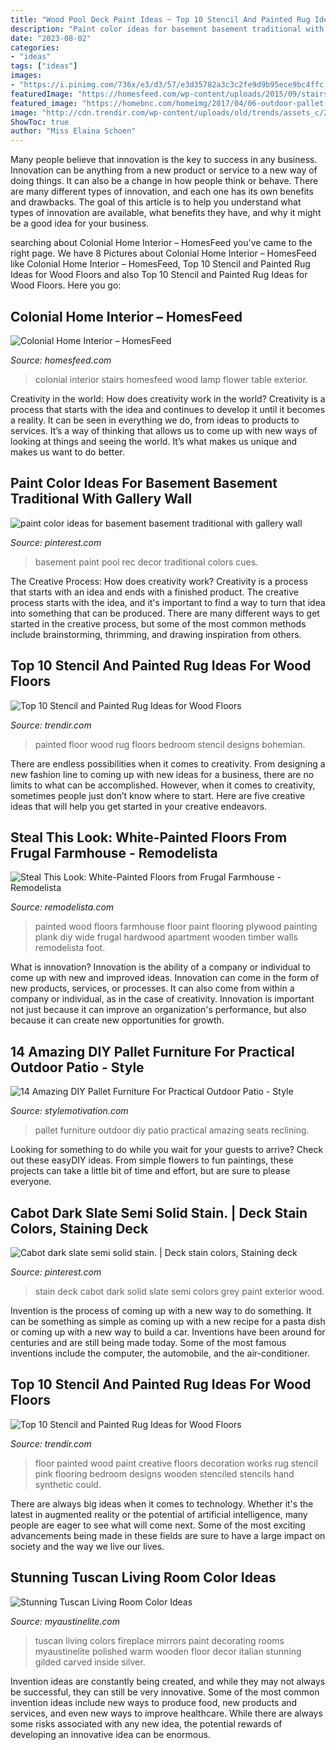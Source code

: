 ```yaml
---
title: "Wood Pool Deck Paint Ideas ~ Top 10 Stencil And Painted Rug Ideas For Wood Floors"
description: "Paint color ideas for basement basement traditional with gallery wall"
date: "2023-08-02"
categories:
- "ideas"
tags: ["ideas"]
images:
- "https://i.pinimg.com/736x/e3/d3/57/e3d35782a3c3c2fe9d9b95ece9bc4ffc.jpg"
featuredImage: "https://homesfeed.com/wp-content/uploads/2015/09/stairs-table-wood-lamp-flower.png"
featured_image: "https://homebnc.com/homeimg/2017/04/06-outdoor-pallet-furniture-ideas-homebnc.jpg"
image: "http://cdn.trendir.com/wp-content/uploads/old/trends/assets_c/2015/08/girl-room-painted-pink-floor-thumb-autox839-55645.jpg"
ShowToc: true
author: "Miss Elaina Schoen"
---
```



Many people believe that innovation is the key to success in any business. Innovation can be anything from a new product or service to a new way of doing things. It can also be a change in how people think or behave. There are many different types of innovation, and each one has its own benefits and drawbacks. The goal of this article is to help you understand what types of innovation are available, what benefits they have, and why it might be a good idea for your business.

	

		
searching about Colonial Home Interior – HomesFeed you've came to the right page. We have 8 Pictures about Colonial Home Interior – HomesFeed like Colonial Home Interior – HomesFeed, Top 10 Stencil and Painted Rug Ideas for Wood Floors and also Top 10 Stencil and Painted Rug Ideas for Wood Floors. Here you go:
		
    
## Colonial Home Interior – HomesFeed

<img loading=lazy src="https://homesfeed.com/wp-content/uploads/2015/09/stairs-table-wood-lamp-flower.png" onerror="this.onerror=null;this.src='https://tse2.mm.bing.net/th?id=OIP.o1K_IDV6Ewlv2FwkSoqo5QHaJ5&amp;pid=15.1';" alt="Colonial Home Interior – HomesFeed">

_Source: homesfeed.com_

>colonial interior stairs homesfeed wood lamp flower table exterior. 

	

Creativity in the world: How does creativity work in the world?
Creativity is a process that starts with the idea and continues to develop it until it becomes a reality. It can be seen in everything we do, from ideas to products to services. It’s a way of thinking that allows us to come up with new ways of looking at things and seeing the world. It’s what makes us unique and makes us want to do better.

    
## Paint Color Ideas For Basement Basement Traditional With Gallery Wall

<img loading=lazy src="https://i.pinimg.com/736x/c5/94/79/c59479e5caba3658314520cc5af6555e.jpg" onerror="this.onerror=null;this.src='https://tse1.mm.bing.net/th?id=OIP.dllePqQYM9n9MV_nXgYSAQHaEO&amp;pid=15.1';" alt="paint color ideas for basement basement traditional with gallery wall">

_Source: pinterest.com_

>basement paint pool rec decor traditional colors cues. 

	

The Creative Process: How does creativity work?
Creativity is a process that starts with an idea and ends with a finished product. The creative process starts with the idea, and it's important to find a way to turn that idea into something that can be produced. There are many different ways to get started in the creative process, but some of the most common methods include brainstorming, thrimming, and drawing inspiration from others.

    
## Top 10 Stencil And Painted Rug Ideas For Wood Floors

<img loading=lazy src="http://cdn.trendir.com/wp-content/uploads/old/trends/assets_c/2015/08/bohemian-rug-painted-on-bedroom-floor-thumb-autox841-55613.jpg" onerror="this.onerror=null;this.src='https://tse1.mm.bing.net/th?id=OIP.C8gvn_5qeb-Bgj-gy7JEXQHaJ5&amp;pid=15.1';" alt="Top 10 Stencil and Painted Rug Ideas for Wood Floors">

_Source: trendir.com_

>painted floor wood rug floors bedroom stencil designs bohemian. 

	

There are endless possibilities when it comes to creativity. From designing a new fashion line to coming up with new ideas for a business, there are no limits to what can be accomplished. However, when it comes to creativity, sometimes people just don’t know where to start. Here are five creative ideas that will help you get started in your creative endeavors.

    
## Steal This Look: White-Painted Floors From Frugal Farmhouse - Remodelista

<img loading=lazy src="https://media.remodelista.com/wp-content/uploads/2015/03/img/sub/uimg/06-2012/700_1frugal-farmhouse-white-furniture-cupboards-1.png" onerror="this.onerror=null;this.src='https://tse1.mm.bing.net/th?id=OIP.P9YixiopnVxcuD52iXjw8wHaJ9&amp;pid=15.1';" alt="Steal This Look: White-Painted Floors from Frugal Farmhouse - Remodelista">

_Source: remodelista.com_

>painted wood floors farmhouse floor paint flooring plywood painting plank diy wide frugal hardwood apartment wooden timber walls remodelista foot. 

	

What is innovation?
Innovation is the ability of a company or individual to come up with new and improved ideas. Innovation can come in the form of new products, services, or processes. It can also come from within a company or individual, as in the case of creativity. Innovation is important not just because it can improve an organization's performance, but also because it can create new opportunities for growth.

    
## 14 Amazing DIY Pallet Furniture For Practical Outdoor Patio - Style

<img loading=lazy src="https://homebnc.com/homeimg/2017/04/06-outdoor-pallet-furniture-ideas-homebnc.jpg" onerror="this.onerror=null;this.src='https://tse4.mm.bing.net/th?id=OIP.FM5miS-LhcFt3zsXLSSkdgHaJ4&amp;pid=15.1';" alt="14 Amazing DIY Pallet Furniture For Practical Outdoor Patio - Style">

_Source: stylemotivation.com_

>pallet furniture outdoor diy patio practical amazing seats reclining. 

	

Looking for something to do while you wait for your guests to arrive? Check out these easyDIY ideas. From simple flowers to fun paintings, these projects can take a little bit of time and effort, but are sure to please everyone.

    
## Cabot Dark Slate Semi Solid Stain. | Deck Stain Colors, Staining Deck

<img loading=lazy src="https://i.pinimg.com/736x/e3/d3/57/e3d35782a3c3c2fe9d9b95ece9bc4ffc.jpg" onerror="this.onerror=null;this.src='https://tse3.mm.bing.net/th?id=OIP.HgMGrtr7EzQTJ7F9Zn6adAHaJ3&amp;pid=15.1';" alt="Cabot dark slate semi solid stain. | Deck stain colors, Staining deck">

_Source: pinterest.com_

>stain deck cabot dark solid slate semi colors grey paint exterior wood. 

	

Invention is the process of coming up with a new way to do something. It can be something as simple as coming up with a new recipe for a pasta dish or coming up with a new way to build a car. Inventions have been around for centuries and are still being made today. Some of the most famous inventions include the computer, the automobile, and the air-conditioner.

    
## Top 10 Stencil And Painted Rug Ideas For Wood Floors

<img loading=lazy src="http://cdn.trendir.com/wp-content/uploads/old/trends/assets_c/2015/08/girl-room-painted-pink-floor-thumb-autox839-55645.jpg" onerror="this.onerror=null;this.src='https://tse1.mm.bing.net/th?id=OIP.IepVnPGDSNnBUQBPy4ic3QHaJ4&amp;pid=15.1';" alt="Top 10 Stencil and Painted Rug Ideas for Wood Floors">

_Source: trendir.com_

>floor painted wood paint creative floors decoration works rug stencil pink flooring bedroom designs wooden stenciled stencils hand synthetic could. 

	

There are always big ideas when it comes to technology. Whether it's the latest in augmented reality or the potential of artificial intelligence, many people are eager to see what will come next. Some of the most exciting advancements being made in these fields are sure to have a large impact on society and the way we live our lives.

    
## Stunning Tuscan Living Room Color Ideas

<img loading=lazy src="http://www.myaustinelite.com/wp-content/uploads/2015/06/warm-tuscan-living-room-colors-with-polished-wooden-floor-and-fireplace-681x1024.jpg" onerror="this.onerror=null;this.src='https://tse3.mm.bing.net/th?id=OIP.rdwpadR_k66jtpyEkCVF1QHaLI&amp;pid=15.1';" alt="Stunning Tuscan Living Room Color Ideas">

_Source: myaustinelite.com_

>tuscan living colors fireplace mirrors paint decorating rooms myaustinelite polished warm wooden floor decor italian stunning gilded carved inside silver. 

	

Invention ideas are constantly being created, and while they may not always be successful, they can still be very innovative. Some of the most common invention ideas include new ways to produce food, new products and services, and even new ways to improve healthcare. While there are always some risks associated with any new idea, the potential rewards of developing an innovative idea can be enormous.

